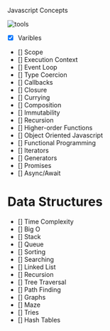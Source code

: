 Javascript Concepts

![tools](https://preview.ibb.co/mDpt1e/ukyo_tools.jpg)

- [x] Varibles
- [] Scope
- [] Execution Context
- [] Event Loop
- [] Type Coercion
- [] Callbacks
- [] Closure
- [] Currying
- [] Composition
- [] Immutability
- [] Recursion
- [] Higher-order Functions
- [] Object Oriented Javascript
- [] Functional Programming
- [] Iterators
- [] Generators
- [] Promises
- [] Async/Await

# Data Structures

- [] Time Complexity
- [] Big O
- [] Stack
- [] Queue
- [] Sorting
- [] Searching
- [] Linked List
- [] Recursion
- [] Tree Traversal
- [] Path Finding
- [] Graphs
- [] Maze
- [] Tries
- [] Hash Tables
